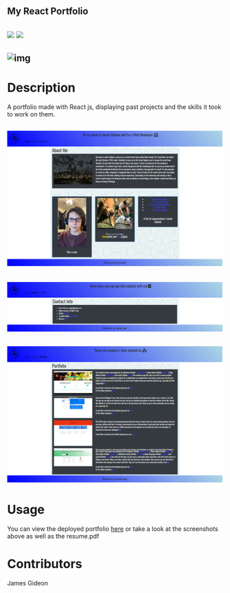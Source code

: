 
## My React Portfolio
## ![](https://img.shields.io/badge/Github-Jamgid-orange) ![](https://img.shields.io/badge/Email-Jamgid@yahoo.com-blue)
## ![img](https://avatars.githubusercontent.com/u/69053531?size=200)

# Description
A portfolio made with React js, displaying past projects and the skills it took to work on them.

## ![img](https://github.com/Jamgid/Portfolio/blob/main/public/assets/images/Screenshot-of-about.png?raw=true)

## ![img](https://github.com/Jamgid/Portfolio/blob/main/public/assets/images/Screenshot-of-contact.png?raw=true)

## ![img](https://github.com/Jamgid/Portfolio/blob/main/public/assets/images/Screenshot-of-portfolio.png?raw=true)

# Usage
You can view the deployed portfolio [here](https://jamgid-react-portfolio.herokuapp.com/) or take a look at the screenshots above as well as the resume.pdf
# Contributors
James Gideon
